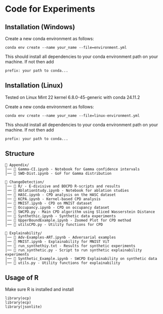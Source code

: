 # Code for Experiments

## Installation (Windows)
Create a new conda environment as follows:
```
conda env create --name your_name --file=environment.yml
```
This should install all dependencies to your conda environment path on your machine. If not then add
```
prefix: your path to conda...
```
## Installation (Linux)
Tested on Linux Mint 22 kernel 6.8.0-45-generic with conda 24.11.2

Create a new conda environment as follows:
```
conda env create --name your_name --file=linux-environment.yml
```
This should install all dependencies to your conda environment path on your machine. If not then add
```
prefix: your path to conda...
```
## Structure
```
📁 Appendix/
│── 📓 Gamma-CI.ipynb - Notebook for Gamma confidence intervals
│── 📓 SWD-Dist.ipynb - GoF for Gamma distribution

📁 ChangeDetection/
│── 📁 R/ - E-divisive and BOCPD R-scripts and results
│── 📓 AblationStudy.ipynb - Notebook for ablation studies
│── 📓 HASC.ipynb - CPD analysis on the HASC dataset
│── 📓 KCPA.ipynb - Kernel-based CPD analysis
│── 📓 MNIST.ipynb - CPD on MNIST dataset
│── 📓 Occupancy.ipynb - CPD on occupancy dataset
│── 📝 SWCPD.py - Main CPD algorithm using Sliced Wasserstein Distance
│── 📓 Synthethic.ipynb - Synthetic data experiments
│── 📓 UpperBoundExample.ipynb - Zoomed Plot for CPD method
│── 📝 utilsCPD.py - Utility functions for CPD

📁 Explainability/
│── 📓 Adv-Examples-ART.ipynb - Adversarial examples
│── 📓 MNIST.ipynb - Explainability for MNIST ViT
│── 📄 run_synthethiy.txt - Results for synthetic experiments
│── 📝 run_synthetic.py - Script to run synthetic explainability experiments
│── 📓 Synthetic_Example.ipynb - SWCPD Explainability on synthetic data
│── 📝 utils.py - Utility functions for explainability
```
## Usage of R

Make sure R is installed and install 
```
library(ocp)
library(ecp)
library(jsonlite)
```